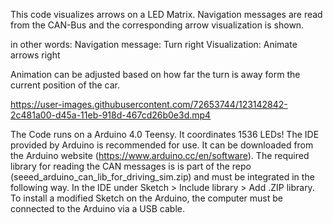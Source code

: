 This code visualizes arrows on a LED Matrix. Navigation messages are read from the CAN-Bus and the corresponding arrow visualization is shown. 

in other words: 
Navigation message: Turn right
Visualization: Animate arrows right

Animation can be adjusted based on how far the turn is away form the current position of the car.

https://user-images.githubusercontent.com/72653744/123142842-2c481a00-d45a-11eb-918d-467cd26b0e3d.mp4

The Code runs on a Arduino 4.0 Teensy. It coordinates 1536 LEDs!
The IDE provided by Arduino is recommended for use. It can be downloaded from the Arduino website (https://www.arduino.cc/en/software). The required library for reading the CAN messages is is part of the repo (seeed_arduino_can_lib_for_driving_sim.zip) and must be integrated in the following way. In the IDE under Sketch > Include library > Add .ZIP library. To install a modified Sketch on the Arduino, the computer must be connected to the Arduino via a USB cable.
